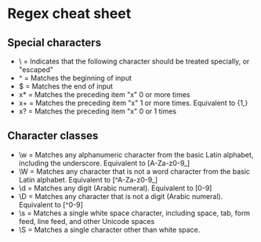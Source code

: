 
# Regex cheat sheet

## Special characters

  - \ = Indicates that the following character should be treated specially, or "escaped"
 - ^ = Matches the beginning of input
 - $ = Matches the end of input
 - x* = Matches the preceding item "x" 0 or more times
 - x+ = Matches the preceding item "x" 1 or more times. Equivalent to {1,}
- x? = Matches the preceding item "x" 0 or 1 times
	
## Character classes

	
- \w = Matches any alphanumeric character from the basic Latin alphabet, including the underscore. Equivalent to [A-Za-z0-9_]
- \W = Matches any character that is not a word character from the basic Latin alphabet. Equivalent to [^A-Za-z0-9_]
- \d = Matches any digit (Arabic numeral). Equivalent to [0-9]
- \D = Matches any character that is not a digit (Arabic numeral). Equivalent to [^0-9]
- \s = Matches a single white space character, including space, tab, form feed, line feed, and other Unicode spaces
- \S = Matches a single character other than white space.
	


